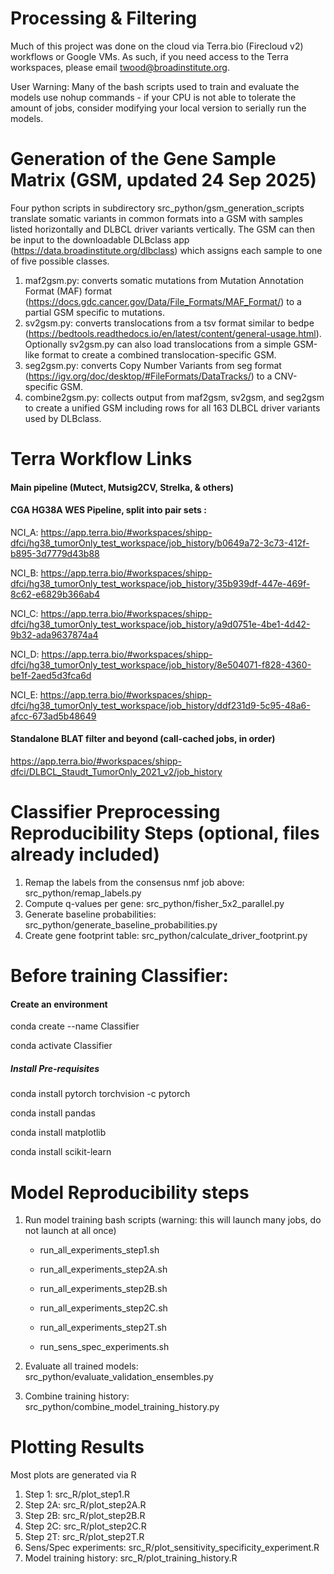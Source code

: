 # Processing & Filtering
Much of this project was done on the cloud via Terra.bio (Firecloud v2) 
workflows or Google VMs. As such, if you need access to the Terra workspaces, 
please email twood@broadinstitute.org.


User Warning: Many of the bash scripts used to train and
evaluate the models use nohup commands - if your CPU is not able to tolerate
the amount of jobs, consider modifying your local version to serially run the models.

# Generation of the Gene Sample Matrix (GSM, updated 24 Sep 2025)
Four python scripts in subdirectory src_python/gsm_generation_scripts translate somatic 
variants in common formats into a GSM with samples listed horizontally and DLBCL driver 
variants  vertically. The GSM can then be input to the downloadable DLBclass app 
(https://data.broadinstitute.org/dlbclass) which assigns each sample to one of 
five possible classes. 

1) maf2gsm.py: converts somatic mutations from Mutation Annotation Format (MAF) format 
(https://docs.gdc.cancer.gov/Data/File_Formats/MAF_Format/) to a partial GSM specific to 
mutations.  
2) sv2gsm.py: converts translocations from a tsv format similar to bedpe 
(https://bedtools.readthedocs.io/en/latest/content/general-usage.html). Optionally sv2gsm.py 
can also load translocations from a simple GSM-like format to create a combined 
translocation-specific GSM. 
3) seg2gsm.py: converts Copy Number Variants from seg format 
(https://igv.org/doc/desktop/#FileFormats/DataTracks/) to a CNV-specific GSM. 
4) combine2gsm.py: collects output from maf2gsm, sv2gsm, and seg2gsm to create a unified 
GSM including rows for all 163 DLBCL driver variants used by DLBclass. 

# Terra Workflow Links

#### Main pipeline (Mutect, Mutsig2CV, Strelka, & others)

#### CGA HG38A WES Pipeline, split into pair sets :

NCI_A: https://app.terra.bio/#workspaces/shipp-dfci/hg38_tumorOnly_test_workspace/job_history/b0649a72-3c73-412f-b895-3d7779d43b88

NCI_B: https://app.terra.bio/#workspaces/shipp-dfci/hg38_tumorOnly_test_workspace/job_history/35b939df-447e-469f-8c62-e6829b366ab4

NCI_C: https://app.terra.bio/#workspaces/shipp-dfci/hg38_tumorOnly_test_workspace/job_history/a9d0751e-4be1-4d42-9b32-ada9637874a4

NCI_D: https://app.terra.bio/#workspaces/shipp-dfci/hg38_tumorOnly_test_workspace/job_history/8e504071-f828-4360-be1f-2aed5d3fca6d

NCI_E: https://app.terra.bio/#workspaces/shipp-dfci/hg38_tumorOnly_test_workspace/job_history/ddf231d9-5c95-48a6-afcc-673ad5b48649

#### Standalone BLAT filter and beyond (call-cached jobs, in order)

https://app.terra.bio/#workspaces/shipp-dfci/DLBCL_Staudt_TumorOnly_2021_v2/job_history

# Classifier Preprocessing Reproducibility Steps (optional, files already included)

1) Remap the labels from the consensus nmf job above: src_python/remap_labels.py
2) Compute q-values per gene: src_python/fisher_5x2_parallel.py
3) Generate baseline probabilities: src_python/generate_baseline_probabilities.py
4) Create gene footprint table: src_python/calculate_driver_footprint.py

# Before training Classifier:

#### Create an environment

conda create --name Classifier

conda activate Classifier

##### Install Pre-requisites

conda install pytorch torchvision -c pytorch

conda install pandas

conda install matplotlib

conda install scikit-learn

# Model Reproducibility steps

1) Run model training bash scripts (warning: this will launch many jobs, do not launch at all once)

    * run_all_experiments_step1.sh
    
    * run_all_experiments_step2A.sh
    
    * run_all_experiments_step2B.sh
    
    * run_all_experiments_step2C.sh
    
    * run_all_experiments_step2T.sh
    
    * run_sens_spec_experiments.sh

2) Evaluate all trained models: src_python/evaluate_validation_ensembles.py
3) Combine training history: src_python/combine_model_training_history.py

# Plotting Results

Most plots are generated via R

1) Step 1: src_R/plot_step1.R
2) Step 2A: src_R/plot_step2A.R
3) Step 2B: src_R/plot_step2B.R
4) Step 2C: src_R/plot_step2C.R
5) Step 2T: src_R/plot_step2T.R
6) Sens/Spec experiments: src_R/plot_sensitivity_specificity_experiment.R
7) Model training history: src_R/plot_training_history.R

